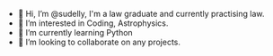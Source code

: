 - 👋 Hi, I’m @sudelly, I'm a law graduate and currently practising law. 
- 👀 I’m interested in Coding, Astrophysics.
- 🌱 I’m currently learning Python
- 💞️ I’m looking to collaborate on any projects.

<!---
sudelly/sudelly is a ✨ special ✨ repository because its `README.md` (this file) appears on your GitHub profile.
You can click the Preview link to take a look at your changes.
--->
